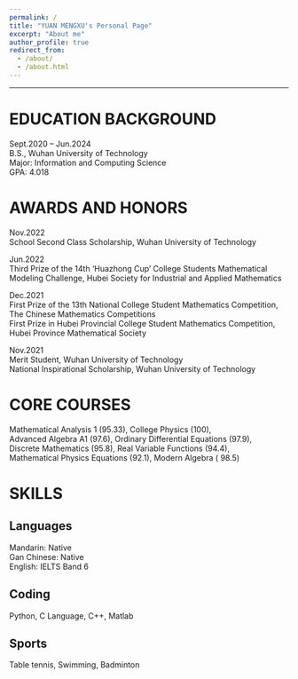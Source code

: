 ```yaml
---
permalink: /
title: "YUAN MENGXU's Personal Page"
excerpt: "About me"
author_profile: true
redirect_from: 
  - /about/
  - /about.html
---
```


---

**EDUCATION BACKGROUND**
=====
Sept.2020 – Jun.2024  
B.S., Wuhan University of Technology  
Major: Information and Computing Science  
GPA: 4.018



**AWARDS AND HONORS**
======
Nov.2022  
School Second Class Scholarship, Wuhan University of Technology  

Jun.2022  
Third Prize of the 14th ‘Huazhong Cup’ College Students Mathematical Modeling
Challenge, Hubei Society for Industrial and Applied Mathematics  

Dec.2021  
First Prize of the 13th National College Student Mathematics Competition, The Chinese Mathematics Competitions  
First Prize in Hubei Provincial College Student Mathematics Competition, Hubei Province Mathematical Society  

Nov.2021  
Merit Student, Wuhan University of Technology  
National Inspirational Scholarship, Wuhan University of Technology  



**CORE COURSES**
=====
Mathematical Analysis 1 (95.33), College Physics (100),  
Advanced Algebra A1 (97.6), Ordinary Differential Equations (97.9),  
Discrete Mathematics (95.8), Real Variable Functions (94.4),  
Mathematical Physics Equations (92.1), Modern Algebra ( 98.5)  



SKILLS
=====

Languages
---
Mandarin: Native  
Gan Chinese: Native  
English: IELTS Band 6  

Coding
---
Python, C Language, C++, Matlab  

Sports
---
Table tennis, Swimming, Badminton
